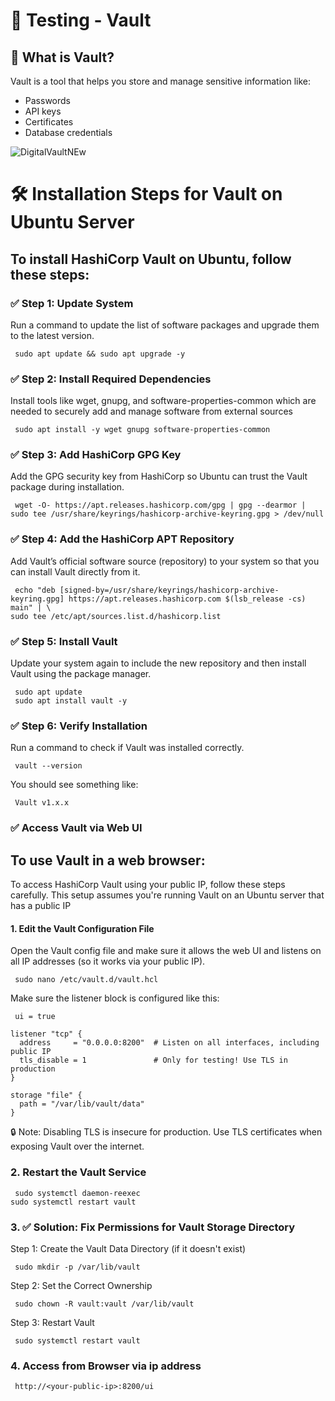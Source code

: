 # 🧪 Testing - Vault
## 🔐 What is Vault?
Vault is a tool that helps you store and manage sensitive information like:
- Passwords
- API keys
- Certificates
- Database credentials

![DigitalVaultNEw](https://github.com/user-attachments/assets/af27d076-4873-4594-8d50-e050d168749e)



# 🛠️ Installation Steps for Vault on Ubuntu Server

## To install HashiCorp Vault on Ubuntu, follow these steps:

### ✅ Step 1: Update System
Run a command to update the list of software packages and upgrade them to the latest version.
```
 sudo apt update && sudo apt upgrade -y
```
### ✅ Step 2: Install Required Dependencies
Install tools like wget, gnupg, and software-properties-common which are needed to securely add and manage software from external sources
```
 sudo apt install -y wget gnupg software-properties-common
```
### ✅ Step 3: Add HashiCorp GPG Key
Add the GPG security key from HashiCorp so Ubuntu can trust the Vault package during installation.
```
 wget -O- https://apt.releases.hashicorp.com/gpg | gpg --dearmor | sudo tee /usr/share/keyrings/hashicorp-archive-keyring.gpg > /dev/null
```
### ✅ Step 4: Add the HashiCorp APT Repository
Add Vault’s official software source (repository) to your system so that you can install Vault directly from it.
```
 echo "deb [signed-by=/usr/share/keyrings/hashicorp-archive-keyring.gpg] https://apt.releases.hashicorp.com $(lsb_release -cs) main" | \
sudo tee /etc/apt/sources.list.d/hashicorp.list
```
### ✅ Step 5: Install Vault
Update your system again to include the new repository and then install Vault using the package manager.

```
 sudo apt update
 sudo apt install vault -y
```
 ### ✅ Step 6: Verify Installation
 Run a command to check if Vault was installed correctly.

 ```
  vault --version
```
You should see something like:
```
 Vault v1.x.x
```
### ✅ Access Vault via Web UI
## To use Vault in a web browser:
To access HashiCorp Vault using your public IP, follow these steps carefully. This setup assumes you're running Vault on an Ubuntu server that has a public IP 
#### 1. Edit the Vault Configuration File
Open the Vault config file and make sure it allows the web UI and listens on all IP addresses (so it works via your public IP).
```
 sudo nano /etc/vault.d/vault.hcl
```
Make sure the listener block is configured like this:
```
 ui = true

listener "tcp" {
  address     = "0.0.0.0:8200"  # Listen on all interfaces, including public IP
  tls_disable = 1               # Only for testing! Use TLS in production
}

storage "file" {
  path = "/var/lib/vault/data"
}
```
🔒 Note: Disabling TLS is insecure for production. Use TLS certificates when exposing Vault over the internet.
### 2. Restart the Vault Service
```
 sudo systemctl daemon-reexec
sudo systemctl restart vault
```
### 3. ✅ Solution: Fix Permissions for Vault Storage Directory
Step 1: Create the Vault Data Directory (if it doesn't exist)
```
 sudo mkdir -p /var/lib/vault
```
Step 2: Set the Correct Ownership
```
 sudo chown -R vault:vault /var/lib/vault
```
Step 3: Restart Vault
```
 sudo systemctl restart vault
```
### 4. Access from Browser via ip address
```
 http://<your-public-ip>:8200/ui
```
